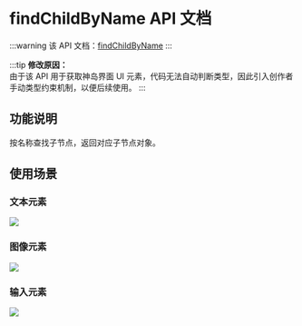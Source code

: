 # findChildByName API 文档

:::warning
该 API 文档：[findChildByName](https://docs.box3lab.com/api/GameUI/UiNode.html#findChildByName)
:::

:::tip
**修改原因：**  
由于该 API 用于获取神岛界面 UI 元素，代码无法自动判断类型，因此引入创作者手动类型约束机制，以便后续使用。
:::

## 功能说明

按名称查找子节点，返回对应子节点对象。

## 使用场景

### 文本元素

![](/uifind.webp)

### 图像元素

![](/uiimg.webp)

### 输入元素

![](/uiinp.webp)
